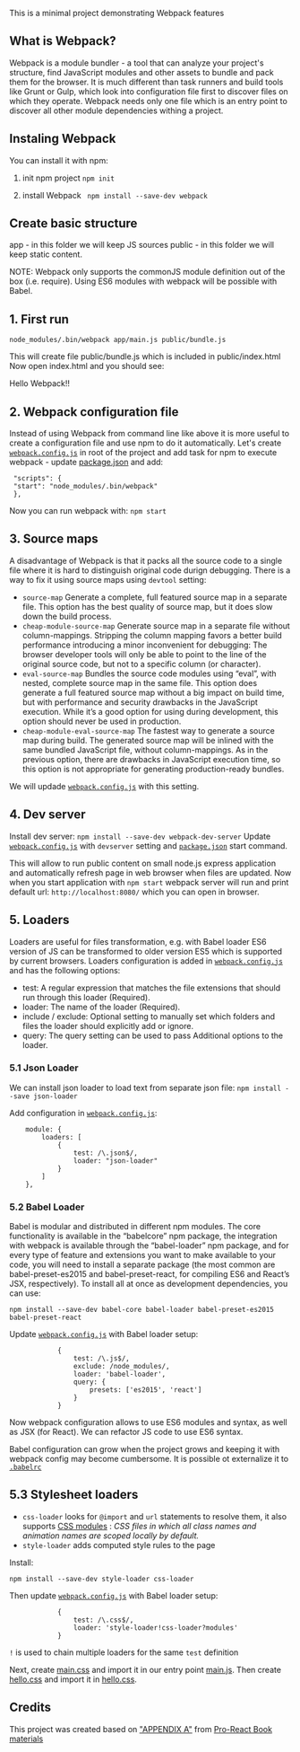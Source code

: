 This is a minimal project demonstrating Webpack features

## What is Webpack?
Webpack is a module bundler - a tool that can analyze your project's structure, find JavaScript modules
and other assets to bundle and pack them for the browser.
It is much different than task runners and build tools like Grunt or Gulp, which look into configuration file first to discover files on which they operate.
Webpack needs only one file which is an entry point to discover all other module dependencies withing a project.

## Instaling Webpack
You can install it with npm:

1. init npm project
```npm init```

2. install Webpack
``` npm install --save-dev webpack```

## Create basic structure
app - in this folder we will keep JS sources
public - in this folder we will keep static content.

NOTE:  Webpack only supports the commonJS module definition out of the box (i.e. require).
    Using ES6 modules with webpack will be possible with Babel.

## 1. First run
```node_modules/.bin/webpack app/main.js public/bundle.js```

This will create file public/bundle.js which is included in public/index.html
Now open index.html and you should see:

Hello Webpack!!

## 2. Webpack configuration file

Instead of using Webpack from command line like above it is more useful to create a configuration file and use npm to do it automatically.
Let's create [`webpack.config.js`](webpack.config.js) in root of the project and add task for npm to execute webpack - update [package.json](package.json) and add:
```
 "scripts": {
 "start": "node_modules/.bin/webpack"
 },
```

Now you can run webpack with:
`npm start`


## 3. Source maps
 A disadvantage of Webpack is that it packs all the source code to a single file where it is hard to distinguish original code durign debugging.
 There is a way to fix it using source maps using `devtool` setting:
 * `source-map` Generate a complete, full featured source map in a separate file. This option has the best quality of source map, but it does slow down the build process.
 * `cheap-module-source-map` Generate source map in a separate file without column-mappings. Stripping the column mapping favors a better build performance introducing a minor inconvenient for debugging: The browser developer tools will only be able to point to the line of the original source code, but not to a specific column (or character).
 * `eval-source-map` Bundles the source code modules using “eval”, with nested, complete source map in the same file. This option does generate a full featured source map without a big impact on build time, but with performance and security drawbacks in the JavaScript execution. While it’s a good option for using during development, this option should never be used in production.
 * `cheap-module-eval-source-map` The fastest way to generate a source map during build. The generated source map will be inlined with the same bundled JavaScript file, without column-mappings. As in the previous option, there are drawbacks in JavaScript execution time, so this option is not appropriate for generating production-ready bundles.

We will updade [`webpack.config.js`](webpack.config.js) with this setting.


## 4. Dev server
Install dev server:
`npm install --save-dev webpack-dev-server`
Update [`webpack.config.js`](webpack.cofig.js) with `devserver` setting and [`package.json`](package.json) start command.

This will allow to run public content on small node.js express application and automatically refresh page in web browser when files are updated.
Now when you start application with `npm start` webpack server will run and print default url: `http://localhost:8080/` which you can open in browser.

## 5. Loaders
Loaders are useful for files transformation, e.g. with Babel loader ES6 version of JS can be transformed to older version ES5 which is supported by current browsers.
Loaders configuration is added in [`webpack.config.js`](webpack.config.js) and has the following options:
* test: A regular expression that matches the file extensions that should run through this loader (Required).
* loader:		The name of the loader (Required).
* include / exclude: Optional setting to manually set which folders and files the loader should explicitly add or ignore.
* query: The query setting can be used to pass Additional options to the loader.

### 5.1 Json Loader
We can install json loader to load text from separate json file:
`npm install --save json-loader`

Add configuration in [`webpack.config.js`](webpack.config.js):
```
    module: {
        loaders: [
            {
                test: /\.json$/,
                loader: "json-loader"
            }
        ]
    },
```

### 5.2 Babel Loader

Babel is modular and distributed in different npm modules.
The core functionality is available in the “babelcore” npm package,
the integration with webpack is available through the “babel-loader” npm package,
and for every type of feature and extensions you want to make available to your code,
you will need to install a separate package (the most common are babel-preset-es2015
and babel-preset-react, for compiling ES6 and React’s JSX, respectively).
To install all at once as development dependencies, you can use:

```
npm install --save-dev babel-core babel-loader babel-preset-es2015 babel-preset-react
```

Update  [`webpack.config.js`](webpack.config.js)  with Babel loader setup:

```
            {
                test: /\.js$/,
                exclude: /node_modules/,
                loader: 'babel-loader',
                query: {
                    presets: ['es2015', 'react']
                }
            }
```

Now webpack configuration allows to use ES6 modules and syntax, as well as JSX (for React).
We can refactor JS code to use ES6 syntax.

Babel configuration can grow when the project grows and keeping it with webpack config may become cumbersome.
It is possible ot externalize it to [`.babelrc`](.babelrc)

## 5.3 Stylesheet loaders

* `css-loader` looks for `@import` and `url` statements to resolve them, it also supports [CSS modules](https://github.com/css-modules/css-modules) : _CSS files in which all class names and animation names are scoped locally by default._
* `style-loader` adds computed style rules to the page

Install:
```
npm install --save-dev style-loader css-loader
```

Then update  [`webpack.config.js`](webpack.config.js)  with Babel loader setup:

```
            {
                test: /\.css$/,
                loader: 'style-loader!css-loader?modules'
            }
```

`!` is used to chain multiple loaders for the same `test` definition

Next, create [main.css](app/main.css) and import it in our entry point [main.js](app/main.js).
Then create [hello.css](app/hello.css) and import it in [hello.css](app/hello.js).

## Credits
This project was created based on ["APPENDIX A"](http://www.pro-react.com/materials/appendixA/) from [Pro-React Book materials](http://www.pro-react.com/materials/)